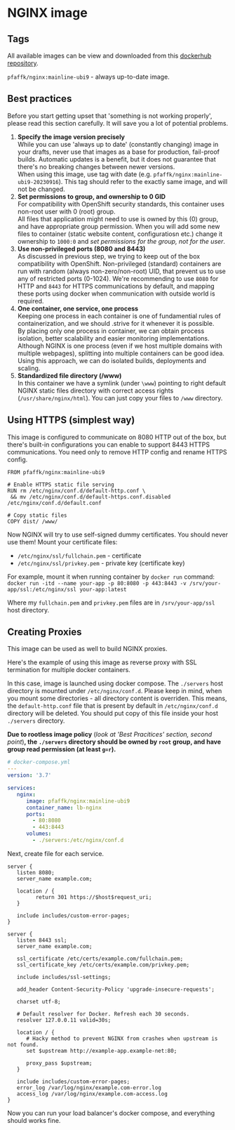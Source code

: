 # NGINX image

## Tags
All available images can be view and downloaded from this [dockerhub repository](https://hub.docker.com/repository/docker/pfaffk/nginx/general). 


`pfaffk/nginx:mainline-ubi9` - always up-to-date image.

## Best practices 
Before you start getting upset that 'something is not working properly', please read this section carefully. It will save you a lot of potential problems.

1. **Specify the image version precisely** \
   While you can use 'always up to date' (constantly changing) image in your drafts, never use that images as a base for production, fail-proof builds. Automatic updates is a benefit, but it does not guarantee that there's no breaking changes between newer versions. \
   When using this image, use tag with date (e.g. `pfaffk/nginx:mainline-ubi9-20230916`). This tag should refer to the exactly same image, and will not be changed.
2. **Set permissions to group, and ownership to 0 GID** \
   For compatibility with OpenShift security standards, this container uses non-root user with 0 (root) group. \
   All files that application might need to use is owned by this (0) group, and have appropriate group permission. 
   When you will add some new files to container (static website content, configuratiosn etc.) change it ownership to `1000:0` and *set permissions for the group, not for the user*. 
3. **Use non-privileged ports (8080 and 8443)** \
   As discussed in previous step, we trying to keep out of the box compatibility with OpenShift. Non-privileged (standard) containers are run with random (always non-zero/non-root) UID, that prevent us to use any of restricted ports (0-1024). We're recommending to use `8080` for HTTP and `8443` for HTTPS communications by default, and mapping these ports using docker when communication with outside world is required.
4. **One container, one service, one process** \
   Keeping one process in each container is one of fundamential rules of containerization, and we should .strive for it whenever it is possible. \
   By placing only one process in container, we can obtain process isolation, better scalability and easier monitoring implementations. \
   Although NGINX is one process (even if we host multiple domains with multiple webpages), splitting into multiple containers can be good idea. Using this approach, we can do isolated builds, deployments and scaling.
5. **Standardized file directory (/www)** \
   In this container we have a symlink (under `\www`) pointing to right default NGINX static files directory with correct access rights (`/usr/share/nginx/html`). You can just copy your files to `/www` directory.

## Using HTTPS (simplest way)
This image is configured to communicate on 8080 HTTP out of the box, but there's built-in configurations you can enable to support 8443 HTTPS communications. You need only to remove HTTP config and rename HTTPS config.
```docker
FROM pfaffk/nginx:mainline-ubi9

# Enable HTTPS static file serving
RUN rm /etc/nginx/conf.d/default-http.conf \
 && mv /etc/nginx/conf.d/default-https.conf.disabled /etc/nginx/conf.d/default.conf
 
# Copy static files
COPY dist/ /www/
```

Now NGINX will try to use self-signed dummy certificates. You should never use them! Mount your certificate files:
- `/etc/nginx/ssl/fullchain.pem` - certificate
- `/etc/nginx/ssl/privkey.pem` - private key (certificate key)

For example, mount it when running container by `docker run` command: \
`docker run -itd --name your-app -p 80:8080 -p 443:8443 -v /srv/your-app/ssl:/etc/nginx/ssl your-app:latest`

Where my `fullchain.pem` and `privkey.pem` files are in `/srv/your-app/ssl` host directory.

## Creating Proxies 
This image can be used as well to build NGINX proxies.

Here's the example of using this image as reverse proxy with SSL termination for multiple docker containers.

In this case, image is launched using docker compose.
The `./servers` host directory is mounted under `/etc/nginx/conf.d`. Please keep in mind, when you mount some directories - all directory content is overriden. This means, the `default-http.conf` file that is present by default in `/etc/nginx/conf.d` directory will be deleted. You should put copy of this file inside your host `./servers` directory.

**Due to rootless image policy** (*look at 'Best Pracitices' section, second point*)**, the `./servers` directory should be owned by `root` group, and have group read permission (at least `g=r`).**
```yaml
# docker-compose.yml
---
version: '3.7'

services:
   nginx:
      image: pfaffk/nginx:mainline-ubi9
      container_name: lb-nginx
      ports:
        - 80:8080
        - 443:8443
      volumes:
        - ./servers:/etc/nginx/conf.d
```

Next, create file for each service.

```nginx
server {
   listen 8080;
   server_name example.com;

   location / {
         return 301 https://$host$request_uri;
   }

   include includes/custom-error-pages;
}

server {
   listen 8443 ssl;
   server_name example.com;

   ssl_certificate /etc/certs/example.com/fullchain.pem;
   ssl_certificate_key /etc/certs/example.com/privkey.pem;

   include includes/ssl-settings;

   add_header Content-Security-Policy 'upgrade-insecure-requests';

   charset utf-8;

   # Default resolver for Docker. Refresh each 30 seconds.
   resolver 127.0.0.11 valid=30s;   

   location / {
      # Hacky method to prevent NGINX from crashes when upstream is not found.
      set $upstream http://example-app.example-net:80;

      proxy_pass $upstream;
   }

   include includes/custom-error-pages;
   error_log /var/log/nginx/example.com-error.log
   access_log /var/log/nginx/example.com-access.log
}
```

Now you can run your load balancer's docker compose, and everything should works fine.
